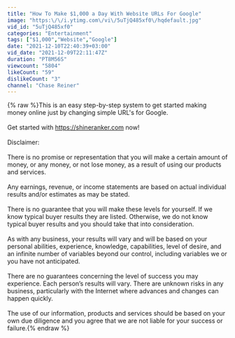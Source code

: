 ```yaml
---
title: "How To Make $1,000 a Day With Website URLs For Google"
image: "https:\/\/i.ytimg.com\/vi\/5uTjQ485xf0\/hqdefault.jpg"
vid_id: "5uTjQ485xf0"
categories: "Entertainment"
tags: ["$1,000","Website","Google"]
date: "2021-12-10T22:40:39+03:00"
vid_date: "2021-12-09T22:11:47Z"
duration: "PT8M56S"
viewcount: "5804"
likeCount: "59"
dislikeCount: "3"
channel: "Chase Reiner"
---
```

{% raw %}This is an easy step-by-step system to get started making money online just by changing simple URL's for Google. <br /><br />Get started with <a rel="nofollow" target="blank" href="https://shineranker.com">https://shineranker.com</a> now!<br /><br />Disclaimer: <br /><br />There is no promise or representation that you will make a certain amount of money, or any money, or not lose money, as a result of using our products and services. <br /><br />Any earnings, revenue, or income statements are based on actual individual results and/or estimates as may be stated. <br /><br />There is no guarantee that you will make these levels for yourself. If we know typical buyer results they are listed. Otherwise, we do not know typical buyer results and you should take that into consideration. <br /><br />As with any business, your results will vary and will be based on your personal abilities, experience, knowledge, capabilities, level of desire, and an infinite number of variables beyond our control, including variables we or you have not anticipated.<br /><br />There are no guarantees concerning the level of success you may experience. Each person’s results will vary. There are unknown risks in any business, particularly with the Internet where advances and changes can happen quickly. <br /><br />The use of our information, products and services should be based on your own due diligence and you agree that we are not liable for your success or failure.{% endraw %}
